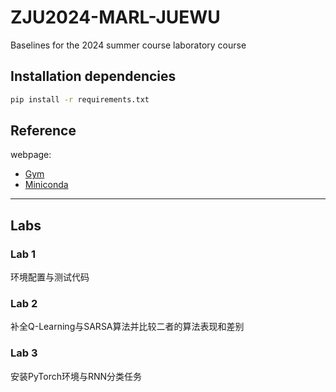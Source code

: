 # ZJU2024-MARL-JUEWU

Baselines for the 2024 summer course laboratory course

## Installation dependencies

```bash
pip install -r requirements.txt
```

## Reference

webpage:

* [Gym](https://www.gymlibrary.dev/)
* [Miniconda](https://docs.anaconda.com/miniconda/)

---

## Labs

### Lab 1

环境配置与测试代码

### Lab 2

补全Q-Learning与SARSA算法并比较二者的算法表现和差别

### Lab 3

安装PyTorch环境与RNN分类任务
